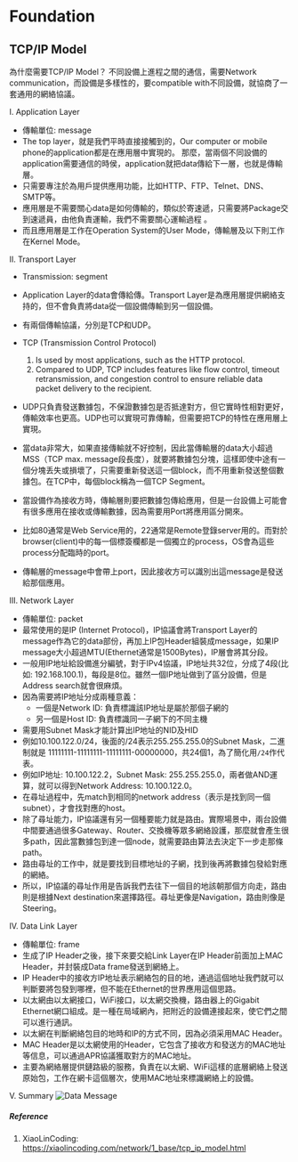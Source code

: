 # Foundation

## TCP/IP Model
為什麼需要TCP/IP Model？
不同設備上進程之間的通信，需要Network communication，而設備是多樣性的，要compatible with不同設備，就協商了一套通用的網絡協議。

I. Application Layer
- 傳輸單位: message
- The top layer，就是我們平時直接接觸到的，Our computer or mobile phone的application都是在應用層中實現的。 那麼，當兩個不同設備的application需要通信的時侯，application就把data傳給下一層，也就是傳輸層。
- 只需要專注於為用戶提供應用功能，比如HTTP、FTP、Telnet、DNS、SMTP等。
- 應用層是不需要關心data是如何傳輸的，類似於寄速遞，只需要將Package交到速遞員，由他負責運輸，我們不需要關心運輸過程 。
- 而且應用層是工作在Operation System的User Mode，傳輸層及以下則工作在Kernel Mode。

II. Transport Layer
- Transmission: segment
- Application Layer的data會傳給傳。Transport Layer是為應用層提供網絡支持的，但不會負責將data從一個設備傳輸到另一個設備。
- 有兩個傳輸協議，分別是TCP和UDP。
- TCP (Transmission Control Protocol)
  1. Is used by most applications, such as the HTTP protocol. 
  2. Compared to UDP, TCP includes features like flow control, timeout retransmission, and congestion control to ensure reliable data packet delivery to the recipient.

- UDP只負責發送數據包，不保證數據包是否抵達對方，但它實時性相對更好，傳輸效率也更高。UDP也可以實現可靠傳輸，但需要把TCP的特性在應用層上實現。
- 當data非常大，如果直接傳輸就不好控制，因此當傳輸層的data大小超過MSS（TCP max. message段長度），就要將數據包分塊，這樣即使中途有一個分塊丢失或損壞了，只需要重新發送這一個block，而不用重新發送整個數據包。在TCP中，每個block稱為一個TCP Segment。
- 當設備作為接收方時，傳輸層則要把數據包傳給應用，但是一台設備上可能會有很多應用在接收或傳輸數據，因為需要用Port將應用區分開來。
- 比如80通常是Web Service用的，22通常是Remote登錄server用的。而對於browser(client)中的每一個標簽欄都是一個獨立的process，OS會為這些process分配臨時的port。
- 傳輸層的message中會帶上port，因此接收方可以識別出這message是發送給那個應用。

III. Network Layer
- 傳輸單位: packet
- 最常使用的是IP (Internet Protocol)，IP協議會將Transport Layer的message作為它的data部份，再加上IP包Header組裝成message，如果IP message大小超過MTU(Ethernet通常是1500Bytes)，IP層會將其分段。
- 一般用IP地址給設備進分編號，對于IPv4協議，IP地址共32位，分成了4段(比如: 192.168.100.1)，每段是8位。雖然一個IP地址做到了區分設備，但是Address search就會很麻煩。
- 因為需要將IP地址分成兩種意義：
  - 一個是Network ID: 負責標識該IP地址是屬於那個子網的
  - 另一個是Host ID: 負責標識同一子網下的不同主機
- 需要用Subnet Mask才能計算出IP地址的NID及HID
- 例如10.100.122.0/24，後面的/24表示255.255.255.0的Subnet Mask，二進制就是 11111111-11111111-11111111-00000000，共24個1，為了簡化用`/24`作代表。
- 例如IP地址: 10.100.122.2，Subnet Mask: 255.255.255.0，兩者做AND運算，就可以得到Network Address: 10.100.122.0。
- 在尋址過程中，先match到相同的network address（表示是找到同一個subnet），才會找對應的host。
- 除了尋址能力，IP協議還有另一個種要能力就是路由。實際場景中，兩台設備中間要通過很多Gateway、Router、交換機等眾多網絡設護，那麼就會產生很多path，因此當數據包到達一個node，就需要路由算法去決定下一步走那條path。
- 路由尋址的工作中，就是要找到目標地址的子網，找到後再將數據包發給對應的網絡。
- 所以，IP協議的尋址作用是告訴我們去往下一個目的地該朝那個方向走，路由則是根據Next destination來選擇路徑。尋址更像是Navigation，路由則像是Steering。

IV. Data Link Layer
- 傳輸單位: frame
- 生成了IP Header之後，接下來要交給Link Layer在IP Header前面加上MAC Header，并封裝成Data frame發送到網絡上。
- IP Header中的接收方IP地址表示網絡包的目的地，通過這個地址我們就可以判斷要將包發到哪裡，但不能在Ethernet的世界應用這個思路。
- 以太網由以太網接口，WiFi接口，以太網交換機，路由器上的Gigabit Ethernet網口組成。是一種在局域網內，把附近的設備連接起來，使它們之間可以進行通訊。
- 以太網在判斷網絡包目的地時和IP的方式不同，因為必須采用MAC Header。
- MAC Header是以太網使用的Header，它包含了接收方和發送方的MAC地址等信息，可以通過APR協議獲取對方的MAC地址。
- 主要為網絡層提供鏈路級的服務，負責在以太網、WiFi這樣的底層網絡上發送原始包，工作在網卡這個層次，使用MAC地址來標識網絡上的設備。

V. Summary
![Data Message](https://cdn.xiaolincoding.com/gh/xiaolincoder/ImageHost3@main/%E6%93%8D%E4%BD%9C%E7%B3%BB%E7%BB%9F/%E6%B5%AE%E7%82%B9/%E5%B0%81%E8%A3%85.png)


##### Reference
1. XiaoLinCoding: https://xiaolincoding.com/network/1_base/tcp_ip_model.html